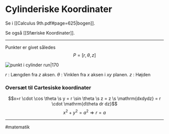 # Cylinderiske Koordinater
Se i [[Calculus 9th.pdf#page=625|bogen]].

Se også [[Sfæriske Koordinater]].

---

Punkter er givet således
$$P = [r, \theta,z]$$


![punkt i cylinder run|170](https://mathinsight.org/media/image/image/spherical_coordinates.png)

$r$ : Længden fra $z$ aksen.
$\theta$ : Vinklen fra $x$ aksen i $xy$ planen.
$z$ : Højden

### Oversæt til Cartesiske koordinater
$$x=r \cdot \cos \theta \s y = r \sin \theta \s  z = z \s \mathrm{dxdydz} = r \cdot  \mathrm{d\theta dr dz}$$
$$x^{2}+y^{2}= a^{2} \Rightarrow r = a$$

---
#matematik 